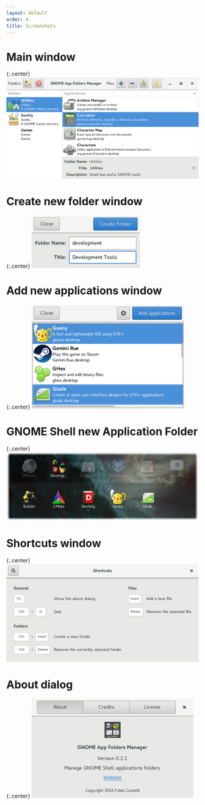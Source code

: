 ```yaml
---
layout: default
order: 4
title: Screenshots
---
```

# Main window

{:.center}
![Main window](/resources/gnome-appfolders-manager/archive/latest/english/main.png)

# Create new folder window

{:.center}
![Create new folder window](/resources/gnome-appfolders-manager/archive/latest/english/create-folder.png)

# Add new applications window

{:.center}
![Add new applications window](/resources/gnome-appfolders-manager/archive/latest/english/add-applications.png)

# GNOME Shell new Application Folder

{:.center}
![GNOME Shell new Application Folder](/resources/gnome-appfolders-manager/archive/latest/english/gnome-shell-appfolder.png)

# Shortcuts window

{:.center}
![Shortcuts window](/resources/gnome-appfolders-manager/archive/latest/english/shortcuts.png)

# About dialog

{:.center}
![About dialog](/resources/gnome-appfolders-manager/archive/latest/english/about.png)